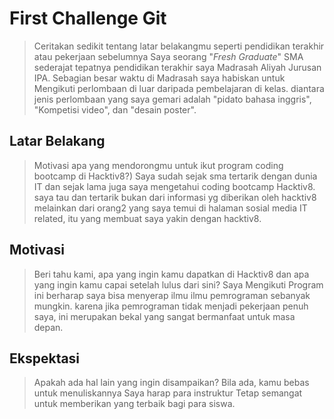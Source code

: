 # First Challenge Git

> Ceritakan sedikit tentang latar belakangmu seperti pendidikan terakhir atau pekerjaan sebelumnya
> Saya seorang "_Fresh Graduate_" SMA sederajat tepatnya pendidikan terakhir saya Madrasah Aliyah Jurusan IPA. Sebagian besar waktu di Madrasah saya habiskan untuk Mengikuti perlombaan di luar daripada pembelajaran di kelas. diantara jenis perlombaan yang saya gemari adalah "pidato bahasa inggris", "Kompetisi video", dan "desain poster".
## Latar Belakang

> Motivasi apa yang mendorongmu untuk ikut program coding bootcamp di Hacktiv8?)
>Saya sudah sejak sma tertarik dengan dunia IT dan sejak lama juga saya mengetahui coding bootcamp Hacktiv8. saya tau dan tertarik bukan dari informasi yg diberikan oleh hacktiv8 melainkan dari orang2 yang saya temui di halaman sosial media IT related, itu yang membuat saya yakin dengan hacktiv8.
## Motivasi

> Beri tahu kami, apa yang ingin kamu dapatkan di Hacktiv8 dan apa yang ingin kamu capai setelah lulus dari sini?
>Saya Mengikuti Program ini berharap saya bisa menyerap ilmu ilmu pemrograman sebanyak mungkin. karena jika pemrograman tidak menjadi pekerjaan penuh saya, ini merupakan bekal yang sangat bermanfaat untuk masa depan.
## Ekspektasi

> Apakah ada hal lain yang ingin disampaikan? Bila ada, kamu bebas untuk menuliskannya
>Saya harap para instruktur Tetap semangat untuk memberikan yang terbaik bagi para siswa.